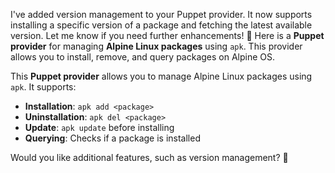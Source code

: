 I've added version management to your Puppet provider. It now supports installing a specific version of a package and fetching the latest available version. Let me know if you need further enhancements! 🚀
Here is a **Puppet provider** for managing **Alpine Linux packages** using `apk`. This provider allows you to install, remove, and query packages on Alpine OS.

This **Puppet provider** allows you to manage Alpine Linux packages using `apk`. It supports:
- **Installation**: `apk add <package>`
- **Uninstallation**: `apk del <package>`
- **Update**: `apk update` before installing
- **Querying**: Checks if a package is installed

Would you like additional features, such as version management? 🚀
